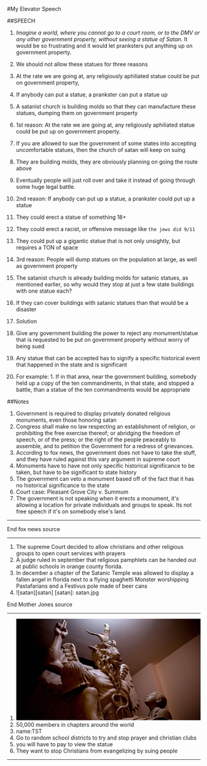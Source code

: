 #My Elevator Speech

##SPEECH

1. _Imagine a world, where you cannot go to a court room, or to the DMV or any other government property, without seeing a statue of Satan._ It would be so frustrating and it would let pranksters put anything up on government property. 
1. We should not allow these statues for three reasons
  1. At the rate we are going at, any religiously aphiliated statue could be put on government property, 
  1. If anybody can put a statue, a prankster can put a statue up
  1. A satanist church is building molds so that they can manufacture these statues, dumping them on government property

1. 1st reason: At the rate we are going at, any religiously aphiliated statue could be put up on government property.
  1. If you are allowed to sue the government of some states into accepting uncomfortable statues, then the church of satan will keep on suing
  1. They are building molds, they are obviously planning on going the route above
  1. Eventually people will just roll over and take it instead of going through some huge legal battle.


1. 2nd reason: If anybody can put up a statue, a prankster could put up a statue
  1. They could erect a statue of something 18+
  1. They could erect a racist, or offensive message like `the jews did 9/11`
  1. They could put up a gigantic statue that is not only unsightly, but requires a TON of space


1. 3rd reason: People will dump statues on the population at large, as well as government property
  1. The satanist church is already building molds for satanic statues, as mentioned earlier, so why would they stop at just a few state buildings with one statue each?
  1. If they can cover buildings with satanic statues than that would be a disaster
1. Solution
  1. Give any government building the power to reject any monument/statue that is requested to be put on government property without worry of being sued
  1. Any statue that can be accepted has to signify a specific historical event that happened in the state and is significant
  1. For example:
    1. If in that area, near the government building, somebody held up a copy of the ten commandments, in that state, and stopped a battle, than a statue of the ten commandments would be appropriate 


##Notes
1. Government is required to display privately donated religious monuments, even those honoring satan
1. Congress shall make no law respecting an establishment of religion, or prohibiting the free exercise thereof; or abridging the freedom of speech, or of the press; or the right of the people peaceably to assemble, and to petition the Government for a redress of grievances. 
1. According to fox news, the government does not have to take the stuff, and they have ruled against this vary argument in supreme court
1. Monuments have to have not only specific historical significance to be taken, but have to be significant to state history
1. The government can veto a monument based off of the fact that it has no historical significance to the state
1. Court case: Pleasant Grove City v. Summum
1. The government is not speaking when it erects a monument, it's allowing a location for private individuals and groups to speak. Its not free speech if it's on somebody else's land. 

---

End fox news source

---

1. The supreme Court decided to allow christians and other religious groups to open court services with prayers
1. A judge ruled in september that religious pamphlets can be handed out at public schools in orange county florida. 
1. In december a chapter of the Satanic Temple was allowed to display a fallen angel in florida next to a flying spaghetti Monster worshipping Pastafarians and a Festivus pole made of beer cans
1. ![satan][satan]
[satan]: satan.jpg

End Mother Jones source

---

[satan2]: satan2.jpg
1. ![satan2][satan2]
1. 50,000 members in chapters around the world
1. name:TST
1. Go to random school districts to try and stop prayer and christian clubs
1. you will have to pay to view the statue
1. They want to stop Christians from evangelizing by suing people 

---

